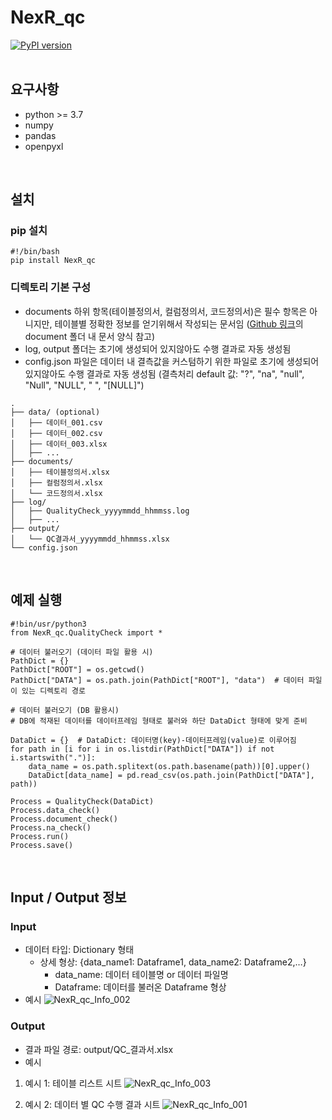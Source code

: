 # NexR_qc
[![PyPI version](https://badge.fury.io/py/NexR-qc.svg)](https://badge.fury.io/py/NexR-qc)
<br><br>

## 요구사항
- python >= 3.7
- numpy
- pandas
- openpyxl
<br>

## 설치

### pip 설치
```
#!/bin/bash
pip install NexR_qc
```

### 디렉토리 기본 구성
- documents 하위 항목(테이블정의서, 컬럼정의서, 코드정의서)은 필수 항목은 아니지만, 테이블별 정확한 정보를 얻기위해서 작성되는 문서임 ([Github 링크](https://github.com/mata-1223/NexR_qc)의 document 폴더 내 문서 양식 참고)
- log, output 폴더는 초기에 생성되어 있지않아도 수행 결과로 자동 생성됨
- config.json 파일은 데이터 내 결측값을 커스텀하기 위한 파일로 초기에 생성되어 있지않아도 수행 결과로 자동 생성됨 (결측처리 default 값: "?", "na", "null", "Null", "NULL", " ", "[NULL]")

```
.
├── data/ (optional)
│   ├── 데이터_001.csv
│   ├── 데이터_002.csv
│   ├── 데이터_003.xlsx
│   ├── ...
├── documents/
│   ├── 테이블정의서.xlsx
│   ├── 컬럼정의서.xlsx
│   └── 코드정의서.xlsx
├── log/
│   ├── QualityCheck_yyyymmdd_hhmmss.log
│   ├── ...
├── output/
│   └── QC결과서_yyyymmdd_hhmmss.xlsx
└── config.json
``` 
<br>

## 예제 실행 
```
#!bin/usr/python3
from NexR_qc.QualityCheck import *

# 데이터 불러오기 (데이터 파일 활용 시)
PathDict = {}
PathDict["ROOT"] = os.getcwd()
PathDict["DATA"] = os.path.join(PathDict["ROOT"], "data")  # 데이터 파일이 있는 디렉토리 경로

# 데이터 불러오기 (DB 활용시)
# DB에 적재된 데이터를 데이터프레임 형태로 불러와 하단 DataDict 형태에 맞게 준비

DataDict = {}  # DataDict: 데이터명(key)-데이터프레임(value)로 이루어짐
for path in [i for i in os.listdir(PathDict["DATA"]) if not i.startswith(".")]:
    data_name = os.path.splitext(os.path.basename(path))[0].upper()
    DataDict[data_name] = pd.read_csv(os.path.join(PathDict["DATA"], path))

Process = QualityCheck(DataDict)
Process.data_check()
Process.document_check()
Process.na_check()
Process.run()
Process.save()
```

<br>

## Input / Output 정보

### Input
* 데이터 타입: Dictionary 형태
	* 상세 형상: {data_name1: Dataframe1, data_name2: Dataframe2,…}
		* data_name: 데이터 테이블명 or 데이터 파일명 
		* Dataframe: 데이터를 불러온 Dataframe 형상
* 예시
![NexR_qc_Info_002](https://github.com/mata-1223/NexR_qc/assets/131343466/5e28e8bf-37f2-4cc0-acca-c288bfbd5ccb)

### Output
* 결과 파일 경로: output/QC_결과서.xlsx
* 예시
1) 예시 1: 테이블 리스트 시트
![NexR_qc_Info_003](https://github.com/mata-1223/NexR_qc/assets/131343466/54605ebe-d45c-4ba9-b219-dd177e08a6b7)

2) 예시 2: 데이터 별 QC 수행 결과 시트
![NexR_qc_Info_001](https://github.com/mata-1223/NexR_qc/assets/131343466/a1613944-4812-40a2-9ec3-6452c104a96b)